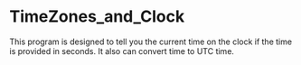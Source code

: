 # TimeZones_and_Clock
This program is designed to tell you the current time on the clock if the time is provided in seconds. It also  can convert time to UTC time.
